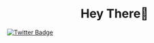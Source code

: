 <h1 align="center">Hey There👋</h1>
<div id="badges">
  <a href=https://twitter.com/NeoDev27><img src="https://img.shields.io/badge/Twitter-blue?style=for-the-badge&logo=twitter&logoColor=white" alt="Twitter Badge"/></a>
</div>
